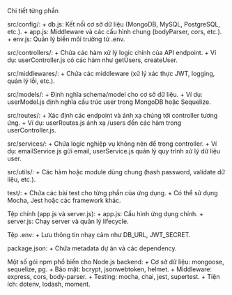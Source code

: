 Chi tiết từng phần

src/config/:
    + db.js: Kết nối cơ sở dữ liệu (MongoDB, MySQL, PostgreSQL, etc.).
    + app.js: Middleware và các cấu hình chung (bodyParser, cors, etc.).
    + env.js: Quản lý biến môi trường từ .env.

src/controllers/:
    + Chứa các hàm xử lý logic chính của API endpoint.
    + Ví dụ: userController.js có các hàm như getUsers, createUser.

src/middlewares/:
    + Chứa các middleware (xử lý xác thực JWT, logging, quản lý lỗi, etc.).

src/models/:
    + Định nghĩa schema/model cho cơ sở dữ liệu.
    + Ví dụ: userModel.js định nghĩa cấu trúc user trong MongoDB hoặc Sequelize.

src/routes/:
    + Xác định các endpoint và ánh xạ chúng tới controller tương ứng.
    + Ví dụ: userRoutes.js ánh xạ /users đến các hàm trong userController.js.

src/services/:
    + Chứa logic nghiệp vụ không nên để trong controller.
    + Ví dụ: emailService.js gửi email, userService.js quản lý quy trình xử lý dữ liệu user.

src/utils/:
    + Các hàm hoặc module dùng chung (hash password, validate dữ liệu, etc.).

test/:
    + Chứa các bài test cho từng phần của ứng dụng.
    + Có thể sử dụng Mocha, Jest hoặc các framework khác.

Tệp chính (app.js và server.js):
    + app.js: Cấu hình ứng dụng chính.
    + server.js: Chạy server và quản lý lifecycle.

Tệp .env:
    + Lưu thông tin nhạy cảm như DB_URL, JWT_SECRET.

package.json:
    + Chứa metadata dự án và các dependency.


Một số gói npm phổ biến cho Node.js backend:
    + Cơ sở dữ liệu: mongoose, sequelize, pg.
    + Bảo mật: bcrypt, jsonwebtoken, helmet.
    + Middleware: express, cors, body-parser.
    + Testing: mocha, chai, jest, supertest.
    + Tiện ích: dotenv, lodash, moment.